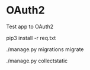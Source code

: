 # OAuth2
Test app to OAuth2

pip3 install -r req.txt

./manage.py migrations migrate

./manage.py collectstatic
